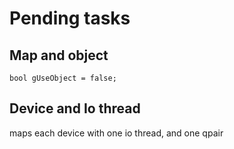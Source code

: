 # Pending tasks

## Map and object 
    bool gUseObject = false;

## Device and Io thread

maps each device with one io thread, and one qpair



